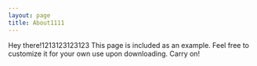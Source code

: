 ```yaml
---
layout: page
title: About1111
---
```


<p class="message">
  Hey there!1213123123123 This page is included as an example. Feel free to customize it for your own use upon downloading. Carry on!
</p>

